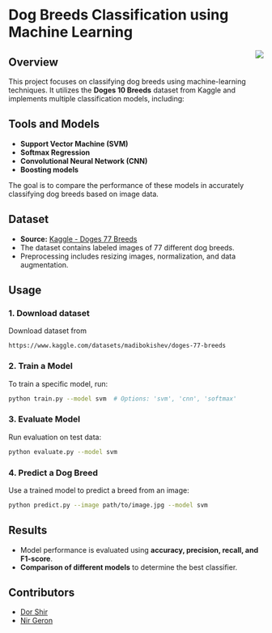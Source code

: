 # Dog Breeds Classification using Machine Learning
<p align="center">
  <img src="https://github.com/user-attachments/assets/9aa6ca8c-ffd5-42f4-b765-33dc5839729d"align="right">
</p>

## Overview
This project focuses on classifying dog breeds using machine-learning techniques. It utilizes the **Doges 10 Breeds** dataset from Kaggle and implements multiple classification models, including:

## Tools and Models
- **Support Vector Machine (SVM)**
- **Softmax Regression**
- **Convolutional Neural Network (CNN)**
- **Boosting models**

The goal is to compare the performance of these models in accurately classifying dog breeds based on image data.

## Dataset
- **Source:** [Kaggle - Doges 77 Breeds](https://www.kaggle.com/datasets/madibokishev/doges-77-breeds)
- The dataset contains labeled images of 77 different dog breeds.
- Preprocessing includes resizing images, normalization, and data augmentation.


## Usage
### 1. Download dataset
Download dataset from 
```
https://www.kaggle.com/datasets/madibokishev/doges-77-breeds
```
### 2. Train a Model
To train a specific model, run:
```bash
python train.py --model svm  # Options: 'svm', 'cnn', 'softmax'
```

### 3. Evaluate Model
Run evaluation on test data:
```bash
python evaluate.py --model svm
```

### 4. Predict a Dog Breed
Use a trained model to predict a breed from an image:
```bash
python predict.py --image path/to/image.jpg --model svm
```

## Results
- Model performance is evaluated using **accuracy, precision, recall, and F1-score**.
- **Comparison of different models** to determine the best classifier.


## Contributors
- [Dor Shir](https://github.com/Dorshir)
- [Nir Geron](https://github.com/NirGeron)
